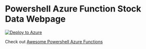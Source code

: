 # Powershell Azure Function Stock Data Webpage

[![Deploy to Azure](https://azuredeploy.net/deploybutton.svg)](https://azuredeploy.net/?repository=https://github.com/dfinke/powershell-azure-function-stockdatawebpage/tree/master)

Check out [Awesome Powershell Azure Functions](https://github.com/dfinke/awesome-powershell-azure-functions)